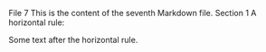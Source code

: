 File 7
This is the content of the seventh Markdown file.
Section 1
A horizontal rule:

Some text after the horizontal rule.

